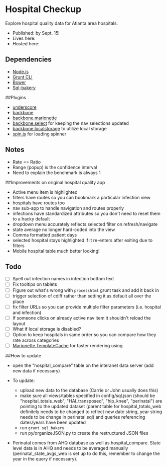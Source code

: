 # Hospital Checkup
Explore hospital quality data for Atlanta area hospitals.

- Published: by Sept. 15!
- Lives here:
- Hosted here:

## Dependencies

 - [Node.js](https://nodejs.org/)
 - [Grunt CLI](http://gruntjs.com/getting-started)
 - [Bower](http://bower.io/)
 - [Sql-bakery](https://github.com/NewsappAJC/sql-bakery)
 
##Plugins
 - [underscore]()
 - [backbone]()
 - [backbone.marionette]()
 - [backbone.select](https://github.com/hashchange/backbone.select) for keeping the nav selections updated
 - [backbone.localstorage](https://github.com/jeromegn/Backbone.localStorage) to utilize local storage
 - [spin.js](http://spin.js.org/) for loading spinner

## Notes
- Rate == Ratio
- Range (popup) is the confidence interval
- Need to explain the benchmark is always 1

##Improvements on original hospital quality app
 - Active menu item is highlighted
 - filters have routes so you can bookmark a particular infection view
 - hospitals have routes too
 - nav sub-app to handle navigation and routes properly
 - infections have standardized attributes so you don't need to reset them to a hacky default
 - dropdown menu accurately reflects selected filter on refresh/navigate
 - state average no longer hard-coded into the view
 - Comma formatted patient days
 - selected hospital stays highlighted if it re-enters after exiting due to filters
 - Mobile hospital table much better looking!
 
## Todo
- [ ] Spell out infection names in infection bottom text
- [ ] Fix tooltips on tablets
- [ ] Figure out what's wrong with `processhtml` grunt task and add it back in
- [ ] trigger selection of cdiff rather than setting it as default all over the place
- [ ] fix filter URLs so you can provide multiple filter parameters (i.e. hospital and infection)
- [ ] If someone clicks on already active nav item it shouldn't reload the layout
- [ ] What if local storage is disabled?
- [ ] Option to keep hospitals in same order so you can compare how they rate across categories
- [ ] [Marionette.TemplateCache](https://github.com/marionettejs/backbone.marionette/blob/master/docs/marionette.templatecache.md) for faster rendering  using 

##How to update
- open the "hospital_compare" table on the interanet data server (add new data if necessary)
- To update:
  - upload new data to the database (Carrie or John usually does this)
  - make sure all views/tables specified in config/sql.json (should be "hospital_totals_web", "HAI_transposed", "hip_knee", "perinatal") are pointing to the updated dataset (parent table for hospital_totals_web definitely needs to be changed to reflect new date string, year string needs to be change in perinatal.sql) and queries referencing dates/years have been updated
  - run `grunt sql_bakery`
  - run py/organizeJSON.py to create the restructured JSON files

- Perinatal comes from AHQ database as well as hospital_compare. State level data is in AHQ and needs to be averaged manually (perinatal_state_avgs_web is set up to do this, remember to change the year in the query if necessary).
